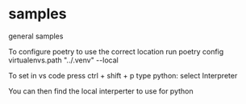 # samples
general samples 

To configure poetry to use the correct location run
poetry config virtualenvs.path "../.venv" --local

To set in vs code press ctrl + shift + p
type python: select Interpreter

You can then find the local interperter to use for python
